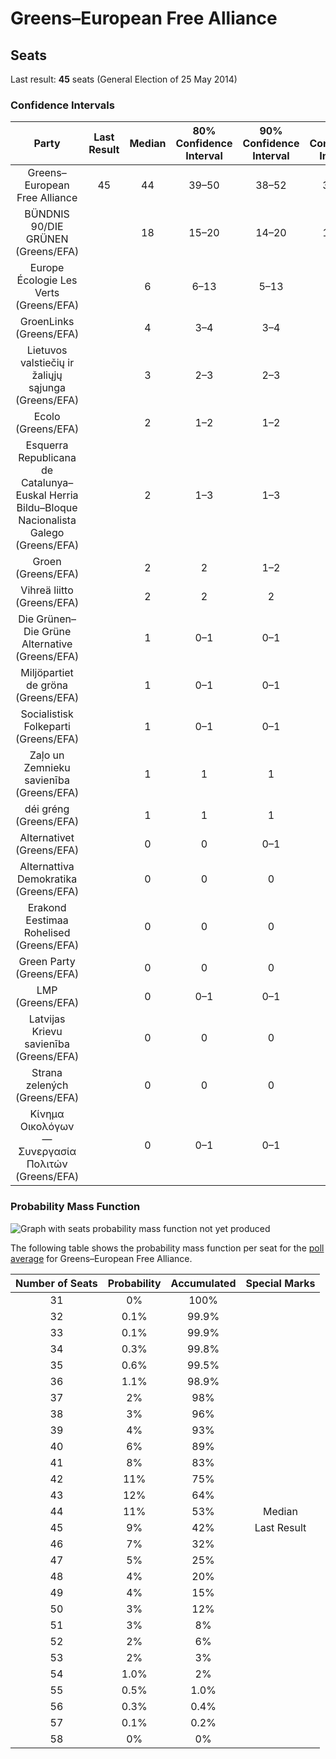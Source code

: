 # Greens–European Free Alliance

## Seats

Last result: **45** seats (General Election of 25 May 2014)

### Confidence Intervals

| Party | Last Result | Median | 80% Confidence Interval | 90% Confidence Interval | 95% Confidence Interval | 99% Confidence Interval |
|:-----:|:-----------:|:------:|:-----------------------:|:-----------------------:|:-----------------------:|:-----------------------:|
| Greens–European Free Alliance | 45 | 44 | 39–50 | 38–52 | 37–53 | 34–55 |
| BÜNDNIS 90/DIE GRÜNEN (Greens/EFA) | | 18 | 15–20 | 14–20 | 13–21 | 12–22 |
| Europe Écologie Les Verts (Greens/EFA) | | 6 | 6–13 | 5–13 | 5–16 | 0–16 |
| GroenLinks (Greens/EFA) | | 4 | 3–4 | 3–4 | 3–4 | 3–5 |
| Lietuvos valstiečių ir žaliųjų sąjunga (Greens/EFA) | | 3 | 2–3 | 2–3 | 2–3 | 2–3 |
| Ecolo (Greens/EFA) | | 2 | 1–2 | 1–2 | 1–2 | 1–2 |
| Esquerra Republicana de Catalunya–Euskal Herria Bildu–Bloque Nacionalista Galego (Greens/EFA) | | 2 | 1–3 | 1–3 | 1–3 | 1–3 |
| Groen (Greens/EFA) | | 2 | 2 | 1–2 | 1–2 | 1–2 |
| Vihreä liitto (Greens/EFA) | | 2 | 2 | 2 | 2 | 2–3 |
| Die Grünen–Die Grüne Alternative (Greens/EFA) | | 1 | 0–1 | 0–1 | 0–1 | 0–1 |
| Miljöpartiet de gröna (Greens/EFA) | | 1 | 0–1 | 0–1 | 0–1 | 0–1 |
| Socialistisk Folkeparti (Greens/EFA) | | 1 | 0–1 | 0–1 | 0–1 | 0–1 |
| Zaļo un Zemnieku savienība (Greens/EFA) | | 1 | 1 | 1 | 1–2 | 1–2 |
| déi gréng (Greens/EFA) | | 1 | 1 | 1 | 1 | 1 |
| Alternativet (Greens/EFA) | | 0 | 0 | 0–1 | 0–1 | 0–1 |
| Alternattiva Demokratika (Greens/EFA) | | 0 | 0 | 0 | 0 | 0 |
| Erakond Eestimaa Rohelised (Greens/EFA) | | 0 | 0 | 0 | 0 | 0 |
| Green Party (Greens/EFA) | | 0 | 0 | 0 | 0 | 0–1 |
| LMP (Greens/EFA) | | 0 | 0–1 | 0–1 | 0–1 | 0–1 |
| Latvijas Krievu savienība (Greens/EFA) | | 0 | 0 | 0 | 0 | 0 |
| Strana zelených (Greens/EFA) | | 0 | 0 | 0 | 0 | 0 |
| Κίνημα Οικολόγων—Συνεργασία Πολιτών (Greens/EFA) | | 0 | 0–1 | 0–1 | 0–1 | 0–1 |

### Probability Mass Function

![Graph with seats probability mass function not yet produced](average-seats-pmf-greens–europeanfreealliance.png "Seats Probability Mass Function")

The following table shows the probability mass function per seat for the [poll average](average.html) for Greens–European Free Alliance.

| Number of Seats | Probability | Accumulated | Special Marks |
|:---------------:|:-----------:|:-----------:|:-------------:|
| 31 | 0% | 100% |  |
| 32 | 0.1% | 99.9% |  |
| 33 | 0.1% | 99.9% |  |
| 34 | 0.3% | 99.8% |  |
| 35 | 0.6% | 99.5% |  |
| 36 | 1.1% | 98.9% |  |
| 37 | 2% | 98% |  |
| 38 | 3% | 96% |  |
| 39 | 4% | 93% |  |
| 40 | 6% | 89% |  |
| 41 | 8% | 83% |  |
| 42 | 11% | 75% |  |
| 43 | 12% | 64% |  |
| 44 | 11% | 53% | Median |
| 45 | 9% | 42% | Last Result |
| 46 | 7% | 32% |  |
| 47 | 5% | 25% |  |
| 48 | 4% | 20% |  |
| 49 | 4% | 15% |  |
| 50 | 3% | 12% |  |
| 51 | 3% | 8% |  |
| 52 | 2% | 6% |  |
| 53 | 2% | 3% |  |
| 54 | 1.0% | 2% |  |
| 55 | 0.5% | 1.0% |  |
| 56 | 0.3% | 0.4% |  |
| 57 | 0.1% | 0.2% |  |
| 58 | 0% | 0% |  |


